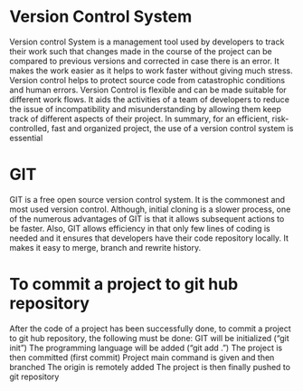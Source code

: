 # Version Control System
Version control System is a management tool used by developers to track their work such that changes made in the course of the project can be compared to previous versions and corrected in case there is an error. It makes the work easier as it helps to work faster without giving much stress. Version control helps to protect source code from catastrophic conditions and human errors. Version Control is flexible and can be made suitable for different work flows. It aids the activities of a team of developers to reduce the issue of incompatibility and misunderstanding by allowing them keep track of different aspects of their project. In summary, for an efficient, risk-controlled, fast and organized project, the use of a version control system is essential
# GIT
GIT is a free open source version control system. It is the commonest and most used version control. Although, initial cloning is a slower process, one of the numerous advantages of GIT is that it allows subsequent actions to be faster. Also, GIT allows efficiency in that only few lines of coding is needed and it ensures that developers have their code repository locally. It makes it easy to merge, branch and rewrite history.
# To commit a project to git hub repository
After the code of a project has been successfully done, to commit a project to git hub repository, the following must be done:
 GIT will be initialized (“git init”)
The programming language will be added (“git add .”)
The project is then committed (first commit)
Project main command is given and then branched
The origin is remotely added
The project is then finally pushed to git repository
